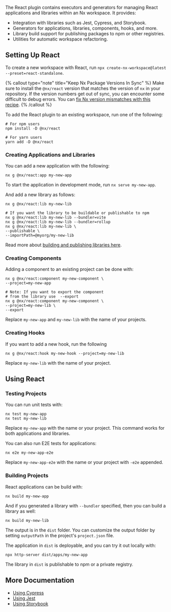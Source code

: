The React plugin contains executors and generators for managing React applications and libraries within an Nx workspace.
It provides:

- Integration with libraries such as Jest, Cypress, and Storybook.
- Generators for applications, libraries, components, hooks, and more.
- Library build support for publishing packages to npm or other registries.
- Utilities for automatic workspace refactoring.

## Setting Up React

To create a new workspace with React, run `npx create-nx-workspace@latest --preset=react-standalone`.

{% callout type="note" title="Keep Nx Package Versions In Sync" %}
Make sure to install the `@nx/react` version that matches the version of `nx` in your repository. If the version numbers get out of sync, you can encounter some difficult to debug errors. You can [fix Nx version mismatches with this recipe](/recipes/tips-n-tricks/keep-nx-versions-in-sync).
{% /callout %}

To add the React plugin to an existing workspace, run one of the following:

```shell
# For npm users
npm install -D @nx/react

# For yarn users
yarn add -D @nx/react
```

### Creating Applications and Libraries

You can add a new application with the following:

```shell
nx g @nx/react:app my-new-app
```

To start the application in development mode, run `nx serve my-new-app`.

And add a new library as follows:

```shell
nx g @nx/react:lib my-new-lib

# If you want the library to be buildable or publishable to npm
nx g @nx/react:lib my-new-lib --bundler=vite
nx g @nx/react:lib my-new-lib --bundler=rollup
nx g @nx/react:lib my-new-lib \
--publishable \
--importPath=@myorg/my-new-lib
```

Read more about [building and publishing libraries here](/concepts/more-concepts/buildable-and-publishable-libraries).

### Creating Components

Adding a component to an existing project can be done with:

```shell
nx g @nx/react:component my-new-component \
--project=my-new-app

# Note: If you want to export the component
# from the library use  --export
nx g @nx/react:component my-new-component \
--project=my-new-lib \
--export
```

Replace `my-new-app` and `my-new-lib` with the name of your projects.

### Creating Hooks

If you want to add a new hook, run the following

```shell
nx g @nx/react:hook my-new-hook --project=my-new-lib
```

Replace `my-new-lib` with the name of your project.

## Using React

### Testing Projects

You can run unit tests with:

```shell
nx test my-new-app
nx test my-new-lib
```

Replace `my-new-app` with the name or your project. This command works for both applications and libraries.

You can also run E2E tests for applications:

```shell
nx e2e my-new-app-e2e
```

Replace `my-new-app-e2e` with the name or your project with `-e2e` appended.

### Building Projects

React applications can be build with:

```shell
nx build my-new-app
```

And if you generated a library with `--bundler` specified, then you can build a library as well:

```shell
nx build my-new-lib
```

The output is in the `dist` folder. You can customize the output folder by setting `outputPath` in the
project's `project.json` file.

The application in `dist` is deployable, and you can try it out locally with:

```shell
npx http-server dist/apps/my-new-app
```

The library in `dist` is publishable to npm or a private registry.

## More Documentation

- [Using Cypress](/packages/cypress)
- [Using Jest](/packages/jest)
- [Using Storybook](/recipes/storybook/overview-react)
